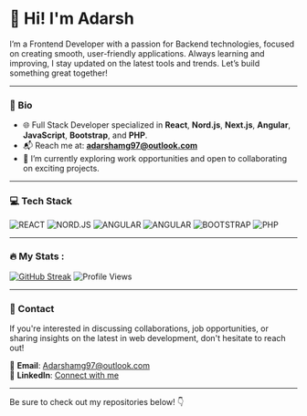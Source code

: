 # 👋 Hi! I'm Adarsh

I’m a Frontend Developer with a passion for Backend technologies, focused on creating smooth, user-friendly applications. Always learning and improving, I stay updated on the latest tools and trends. Let’s build something great together!

---

### 🚀 Bio
- 🌐 Full Stack Developer specialized in **React**, **Nord.js**, **Next.js**, **Angular**, **JavaScript**, **Bootstrap**, and **PHP**.
- 📬 Reach me at: **adarshamg97@outlook.com**
- 👀 I’m currently exploring work opportunities and open to collaborating on exciting projects.

---

### 💻 Tech Stack
![REACT](https://img.shields.io/badge/REACT-GREEN)
![NORD.JS](https://img.shields.io/badge/NORD.JS-blue)
![ANGULAR](https://img.shields.io/badge/ANGULAR-red)
![ANGULAR](https://img.shields.io/badge/JAVASCRIPT-pink)
![BOOTSTRAP](https://img.shields.io/badge/BOOTSTRAP-black)
![PHP](https://img.shields.io/badge/PHP-yellow)



---

### :fire: My Stats :
[![GitHub Streak](http://github-readme-streak-stats.herokuapp.com?user=aadarshamg&theme=dark&background=000000)](https://git.io/streak-stats)
![Profile Views](https://komarev.com/ghpvc/?username=aadarshamg&color=green)


---

### 🤝 Contact
If you're interested in discussing collaborations, job opportunities, or sharing insights on the latest in web development, don't hesitate to reach out!

📧 **Email**: Adarshamg97@outlook.com  
💼 **LinkedIn**: [Connect with me](https://in.linkedin.com/in/adarsh97)

---

 Be sure to check out my repositories below! 👇
